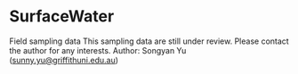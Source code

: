 # SurfaceWater
Field sampling data
This sampling data are still under review. Please contact the author for any interests.
Author: Songyan Yu (sunny.yu@griffithuni.edu.au)
